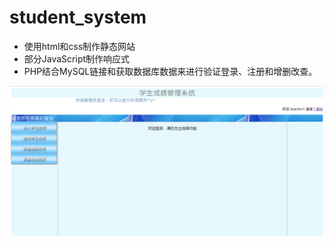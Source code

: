 # student_system

* 使用html和css制作静态网站
* 部分JavaScript制作响应式
* PHP结合MySQL链接和获取数据库数据来进行验证登录、注册和增删改查。

![Image text](https://raw.githubusercontent.com/Jessiellu/student_system/main/students/image/home_page.png)
